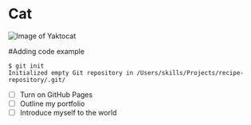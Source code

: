 # Cat
![Image of Yaktocat](https://octodex.github.com/images/yaktocat.png)

#Adding code example
```
$ git init
Initialized empty Git repository in /Users/skills/Projects/recipe-repository/.git/
```
- [ ] Turn on GitHub Pages
- [ ] Outline my portfolio
- [ ] Introduce myself to the world
